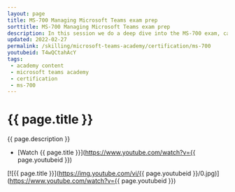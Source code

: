 ```yaml
---
layout: page
title: MS-700 Managing Microsoft Teams exam prep
sorttitle: MS-700 Managing Microsoft Teams exam prep
description: In this session we do a deep dive into the MS-700 exam, category by category, hit all the topics quickly and cover the level of detail you'll need to both understand the topics, as well as apply that knowledge towards successfully passing the exam.
updated: 2022-02-27
permalink: /skilling/microsoft-teams-academy/certification/ms-700
youtubeid: T4wQCtahAcY
tags: 
 - academy content
 - microsoft teams academy
 - certification
 - ms-700
---
```


# {{ page.title }}

{{ page.description }}

* [Watch {{ page.title }}](https://www.youtube.com/watch?v={{ page.youtubeid }})

[![{{ page.title }}](https://img.youtube.com/vi/{{ page.youtubeid }}/0.jpg)](https://www.youtube.com/watch?v={{ page.youtubeid }})
